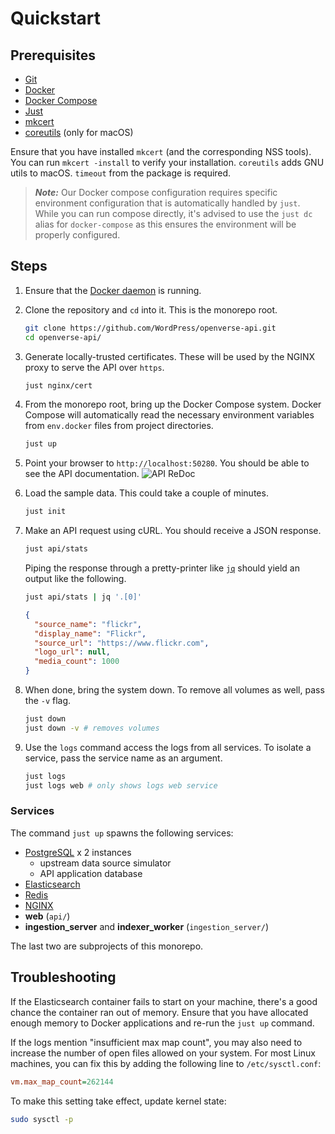 # Quickstart

## Prerequisites

- [Git](https://git-scm.com/downloads)
- [Docker](https://docs.docker.com/install/)
- [Docker Compose](https://docs.docker.com/compose/install/)
- [Just](https://github.com/casey/just)
- [mkcert](https://github.com/FiloSottile/mkcert)
- [coreutils](https://formulae.brew.sh/formula/coreutils) (only for macOS)

Ensure that you have installed `mkcert` (and the corresponding NSS tools). You
can run `mkcert -install` to verify your installation. `coreutils` adds GNU
utils to macOS. `timeout` from the package is required.

> _**Note:**_ Our Docker compose configuration requires specific environment
> configuration that is automatically handled by `just`. While you can run
> compose directly, it's advised to use the `just dc` alias for `docker-compose`
> as this ensures the environment will be properly configured.

## Steps

1. Ensure that the [Docker daemon](https://docs.docker.com/config/daemon/) is
   running.

2. Clone the repository and `cd` into it. This is the monorepo root.

   ```bash
   git clone https://github.com/WordPress/openverse-api.git
   cd openverse-api/
   ```

3. Generate locally-trusted certificates. These will be used by the NGINX proxy
   to serve the API over `https`.

   ```bash
   just nginx/cert
   ```

4. From the monorepo root, bring up the Docker Compose system. Docker Compose
   will automatically read the necessary environment variables from `env.docker`
   files from project directories.

   ```bash
   just up
   ```

5. Point your browser to `http://localhost:50280`. You should be able to see the
   API documentation. ![API ReDoc](/_static/api_redoc.png)

6. Load the sample data. This could take a couple of minutes.

   ```bash
   just init
   ```

7. Make an API request using cURL. You should receive a JSON response.

   ```bash
   just api/stats
   ```

   Piping the response through a pretty-printer like
   [`jq`](https://stedolan.github.io/jq/) should yield an output like the
   following.

   ```bash
   just api/stats | jq '.[0]'
   ```

   ```json
   {
     "source_name": "flickr",
     "display_name": "Flickr",
     "source_url": "https://www.flickr.com",
     "logo_url": null,
     "media_count": 1000
   }
   ```

8. When done, bring the system down. To remove all volumes as well, pass the
   `-v` flag.

   ```bash
   just down
   just down -v # removes volumes
   ```

9. Use the `logs` command access the logs from all services. To isolate a
   service, pass the service name as an argument.
   ```bash
   just logs
   just logs web # only shows logs web service
   ```

### Services

The command `just up` spawns the following services:

- [PostgreSQL](https://www.postgresql.org/) x 2 instances
  - upstream data source simulator
  - API application database
- [Elasticsearch](https://www.elastic.co/elasticsearch/)
- [Redis](https://redis.io/)
- [NGINX](http://nginx.org)
- **web** (`api/`)
- **ingestion_server** and **indexer_worker** (`ingestion_server/`)

The last two are subprojects of this monorepo.

## Troubleshooting

If the Elasticsearch container fails to start on your machine, there's a good
chance the container ran out of memory. Ensure that you have allocated enough
memory to Docker applications and re-run the `just up` command.

If the logs mention "insufficient max map count", you may also need to increase
the number of open files allowed on your system. For most Linux machines, you
can fix this by adding the following line to `/etc/sysctl.conf`:

```ini
vm.max_map_count=262144
```

To make this setting take effect, update kernel state:

```bash
sudo sysctl -p
```
